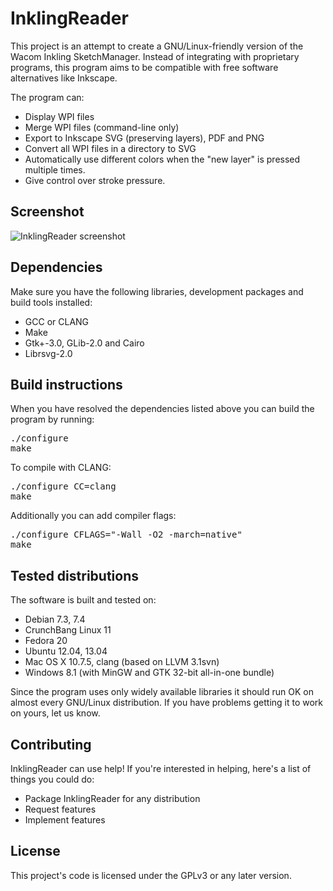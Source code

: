 InklingReader
==============

This project is an attempt to create a GNU/Linux-friendly version of the Wacom 
Inkling SketchManager. Instead of integrating with proprietary programs, this
program aims to be compatible with free software alternatives like Inkscape.

The program can:

* Display WPI files
* Merge WPI files (command-line only)
* Export to Inkscape SVG (preserving layers), PDF and PNG
* Convert all WPI files in a directory to SVG
* Automatically use different colors when the "new layer" is pressed multiple times.
* Give control over stroke pressure.

Screenshot
----------

![InklingReader screenshot](http://roelj.com/Inkling_2.png)

Dependencies
------------

Make sure you have the following libraries, development packages and build 
tools installed:

* GCC or CLANG
* Make
* Gtk+-3.0, GLib-2.0 and Cairo
* Librsvg-2.0

Build instructions
------------------
When you have resolved the dependencies listed above you can build 
the program by running:
<pre>
./configure
make
</pre>

To compile with CLANG:
<pre>
./configure CC=clang
make
</pre>

Additionally you can add compiler flags:
<pre>
./configure CFLAGS="-Wall -O2 -march=native"
make
</pre>

Tested distributions
--------------------

The software is built and tested on:

* Debian 7.3, 7.4
* CrunchBang Linux 11
* Fedora 20
* Ubuntu 12.04, 13.04
* Mac OS X 10.7.5, clang (based on LLVM 3.1svn)
* Windows 8.1 (with MinGW and GTK 32-bit all-in-one bundle)

Since the program uses only widely available libraries it should run OK 
on almost every GNU/Linux distribution. If you have problems getting it
to work on yours, let us know.

Contributing
------------

InklingReader can use help! If you're interested in helping, here's a list 
of things you could do:

* Package InklingReader for any distribution
* Request features
* Implement features


License
-------

This project's code is licensed under the GPLv3 or any later version.

